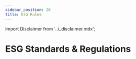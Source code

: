 ```yaml
---
sidebar_position: 26
title: ESG Rules
---
```


import Disclaimer from '../\_disclaimer.mdx';

<Disclaimer />

# ESG Standards & Regulations
